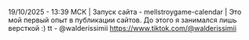 19/10/2025 - 13:39 МСК | Запуск сайта - mellstroygame-calendar |
Это мой первый опыт в публикации сайтов. До этого я занимался лишь версткой :)
tt - @walderissimii
https://www.tiktok.com/@walderissimii
